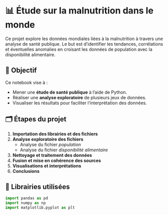 # 📊 Étude sur la malnutrition dans le monde

Ce projet explore les données mondiales liées à la malnutrition à travers une analyse de santé publique. Le but est d’identifier les tendances, corrélations et éventuelles anomalies en croisant les données de population avec la disponibilité alimentaire.

## 🎯 Objectif

Ce notebook vise à :
- Mener une **étude de santé publique** à l’aide de Python.
- Réaliser une **analyse exploratoire** de plusieurs jeux de données.
- Visualiser les résultats pour faciliter l’interprétation des données.

## 🗂️ Étapes du projet

1. **Importation des librairies et des fichiers**
2. **Analyse exploratoire des fichiers**
   - Analyse du fichier *population*
   - Analyse du fichier *disponibilité alimentaire*
3. **Nettoyage et traitement des données**
4. **Fusion et mise en cohérence des sources**
5. **Visualisations et interprétations**
6. **Conclusions**

## 🧰 Librairies utilisées

```python
import pandas as pd
import numpy as np
import matplotlib.pyplot as plt
